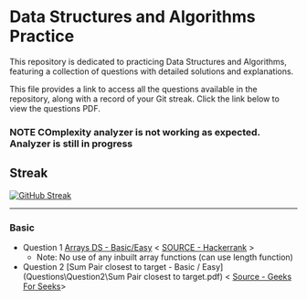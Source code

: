# Data Structures and Algorithms Practice

This repository is dedicated to practicing Data Structures and Algorithms, featuring a collection of questions with detailed solutions and explanations.

This file provides a link to access all the questions available in the repository, along with a record of your Git streak. Click the link below to view the questions PDF.


### NOTE COmplexity analyzer is not working as expected. Analyzer is still in progress

## Streak

[![GitHub Streak](https://github-readme-streak-stats-mocha-sigma.vercel.app?user=shahiakhilesh1304)](https://git.io/streak-stats)

 ___
### Basic
- Question 1 [Arrays DS - Basic/Easy](Questions/Question1/arrays-ds.pdf) < [SOURCE - Hackerrank](https://www.hackerrank.com/challenges/arrays-ds/problem?isFullScreen=false) >
    - Note: No use of any inbuilt array functions (can use length function)
- Question 2 [Sum Pair closest to target - Basic / Easy](Questions\Question2\Sum Pair closest to target.pdf) < [Source - Geeks For Seeks](https://www.geeksforgeeks.org/)>









